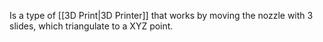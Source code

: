 Is a type of [[3D Print|3D Printer]] that works by moving the nozzle with 3 slides, which triangulate to a XYZ point. 